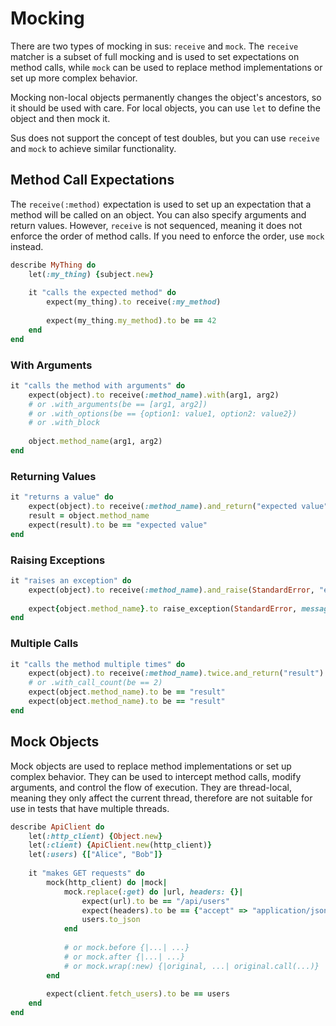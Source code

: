 # Mocking

There are two types of mocking in sus: `receive` and `mock`. The `receive` matcher is a subset of full mocking and is used to set expectations on method calls, while `mock` can be used to replace method implementations or set up more complex behavior.

Mocking non-local objects permanently changes the object's ancestors, so it should be used with care. For local objects, you can use `let` to define the object and then mock it.

Sus does not support the concept of test doubles, but you can use `receive` and `mock` to achieve similar functionality.

## Method Call Expectations

The `receive(:method)` expectation is used to set up an expectation that a method will be called on an object. You can also specify arguments and return values. However, `receive` is not sequenced, meaning it does not enforce the order of method calls. If you need to enforce the order, use `mock` instead.

```ruby
describe MyThing do
	let(:my_thing) {subject.new}
	
	it "calls the expected method" do
		expect(my_thing).to receive(:my_method)
		
		expect(my_thing.my_method).to be == 42
	end
end
```

### With Arguments

```ruby
it "calls the method with arguments" do
	expect(object).to receive(:method_name).with(arg1, arg2)
	# or .with_arguments(be == [arg1, arg2])
	# or .with_options(be == {option1: value1, option2: value2})
	# or .with_block
	
	object.method_name(arg1, arg2)
end
```

### Returning Values

```ruby
it "returns a value" do
	expect(object).to receive(:method_name).and_return("expected value")
	result = object.method_name
	expect(result).to be == "expected value"
end
```

### Raising Exceptions

```ruby
it "raises an exception" do
	expect(object).to receive(:method_name).and_raise(StandardError, "error message")
	
	expect{object.method_name}.to raise_exception(StandardError, message: "error message")
end
```

### Multiple Calls

```ruby
it "calls the method multiple times" do
	expect(object).to receive(:method_name).twice.and_return("result")
	# or .with_call_count(be == 2)
	expect(object.method_name).to be == "result"
	expect(object.method_name).to be == "result"
end
```

## Mock Objects

Mock objects are used to replace method implementations or set up complex behavior. They can be used to intercept method calls, modify arguments, and control the flow of execution. They are thread-local, meaning they only affect the current thread, therefore are not suitable for use in tests that have multiple threads.

```ruby
describe ApiClient do
	let(:http_client) {Object.new}
	let(:client) {ApiClient.new(http_client)}
	let(:users) {["Alice", "Bob"]}
	
	it "makes GET requests" do
		mock(http_client) do |mock|
			mock.replace(:get) do |url, headers: {}|
				expect(url).to be == "/api/users"
				expect(headers).to be == {"accept" => "application/json"}
				users.to_json
			end
			
			# or mock.before {|...| ...}
			# or mock.after {|...| ...}
			# or mock.wrap(:new) {|original, ...| original.call(...)}
		end
		
		expect(client.fetch_users).to be == users
	end
end
```
